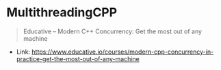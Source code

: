 # MultithreadingCPP
> Educative – Modern C++ Concurrency: Get the most out of any machine

* Link: https://www.educative.io/courses/modern-cpp-concurrency-in-practice-get-the-most-out-of-any-machine
